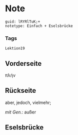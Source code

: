 # Note
```
guid: lRYRlTuK;+
notetype: Einfach + Eselsbrücke
```

### Tags
```
Lektion19
```

## Vorderseite
πλήν

## Rückseite
aber, jedoch, vielmehr; <div><i>mit Gen.</i>: außer</div>

## Eselsbrücke

